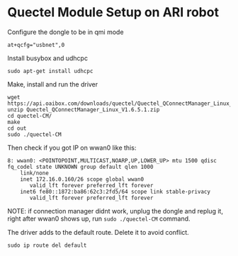 # Quectel Module Setup on ARI robot

Configure the dongle to be in qmi mode
```
at+qcfg="usbnet",0
```

Install busybox and udhcpc
```
sudo apt-get install udhcpc
```

Make, install and run the driver
```
wget https://api.oaibox.com/downloads/quectel/Quectel_QConnectManager_Linux_V1.6.5.1.zip
unzip Quectel_QConnectManager_Linux_V1.6.5.1.zip
cd quectel-CM/
make
cd out
sudo ./quectel-CM
```

Then check if you got IP on wwan0 like this:
```
8: wwan0: <POINTOPOINT,MULTICAST,NOARP,UP,LOWER_UP> mtu 1500 qdisc fq_codel state UNKNOWN group default qlen 1000
    link/none 
    inet 172.16.0.160/26 scope global wwan0
       valid_lft forever preferred_lft forever
    inet6 fe80::1872:ba86:62c3:2fd5/64 scope link stable-privacy 
       valid_lft forever preferred_lft forever
```

NOTE: if connection manager didnt work, unplug the dongle and replug it, right after wwan0 shows up, run `sudo ./quectel-CM` command.

The driver adds to the default route. Delete it to avoid conflict.
```
sudo ip route del default
```

